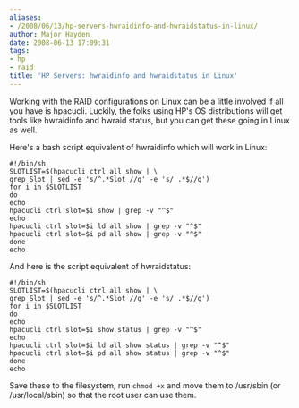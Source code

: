 ```yaml
---
aliases:
- /2008/06/13/hp-servers-hwraidinfo-and-hwraidstatus-in-linux/
author: Major Hayden
date: 2008-06-13 17:09:31
tags:
- hp
- raid
title: 'HP Servers: hwraidinfo and hwraidstatus in Linux'
---
```


Working with the RAID configurations on Linux can be a little involved if all you have is hpacucli. Luckily, the folks using HP's OS distributions will get tools like hwraidinfo and hwraid status, but you can get these going in Linux as well.

Here's a bash script equivalent of hwraidinfo which will work in Linux:

```
#!/bin/sh
SLOTLIST=$(hpacucli ctrl all show | \
grep Slot | sed -e 's/^.*Slot //g' -e 's/ .*$//g')
for i in $SLOTLIST
do
echo
hpacucli ctrl slot=$i show | grep -v "^$"
echo
hpacucli ctrl slot=$i ld all show | grep -v "^$"
hpacucli ctrl slot=$i pd all show | grep -v "^$"
done
echo
```

And here is the script equivalent of hwraidstatus:

```
#!/bin/sh
SLOTLIST=$(hpacucli ctrl all show | \
grep Slot | sed -e 's/^.*Slot //g' -e 's/ .*$//g')
for i in $SLOTLIST
do
echo
hpacucli ctrl slot=$i show status | grep -v "^$"
echo
hpacucli ctrl slot=$i ld all show status | grep -v "^$"
hpacucli ctrl slot=$i pd all show status | grep -v "^$"
done
echo
```

Save these to the filesystem, run `chmod +x` and move them to /usr/sbin (or /usr/local/sbin) so that the root user can use them.